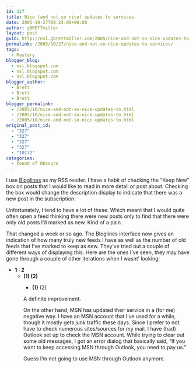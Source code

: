 ```yaml
---
id: 327
title: Nice (and not so nice) updates to services
date: 2005-10-27T00:24:00+00:00
author: gBRETTmiller
layout: post
guid: http://nsl.gbrettmiller.com/2005/nice-and-not-so-nice-updates-to-services
permalink: /2005/10/27/nice-and-not-so-nice-updates-to-services/
tags:
  - Mastery
blogger_blog:
  - nsl.blogspot.com
  - nsl.blogspot.com
  - nsl.blogspot.com
blogger_author:
  - Brett
  - Brett
  - Brett
blogger_permalink:
  - /2005/10/nice-and-not-so-nice-updates-to.html
  - /2005/10/nice-and-not-so-nice-updates-to.html
  - /2005/10/nice-and-not-so-nice-updates-to.html
original_post_id:
  - "327"
  - "327"
  - "327"
  - "327"
  - "10172"
categories:
  - Pound of Obscure
---
```

I use [Bloglines](http://www.bloglines.com) as my RSS reader. I have a habit of checking the &#8220;Keep New&#8221; box on posts that I would like to read in more detail or post about. Checking the box would change the description display to indicate that there was a new post in the subscription.

Unfortunately, I tend to have a lot of these. Which meant that I would quite often open a feed thinking there were new posts only to find that there were only old posts I&#8217;d marked as new. Kind of a pain.

That changed a week or so ago. The Bloglines interface now gives an indication of how many truly new feeds I have as well as the number of old feeds that I&#8217;ve marked to keep as new. They&#8217;ve tried out a couple of different ways of displaying this. Here are the ones I&#8217;ve seen, they may have gone through a couple of other iterations when I wasnt&#8217; looking:

  * <span style="font-weight:bold;">1 : 2</span> 
      * <span style="font-weight:bold;">(1) (2)</span> 
          * <span style="font-weight:bold;">(1)</span> <span>(2)</span></ul> 
            A definite improvement.
            
            On the other hand, MSN has updated their service in a (for me) negative way. I have an MSN account that I&#8217;ve used for a while, though it mostly gets junk traffic these days. Since I prefer to not have to check numerous sites/sources for my mail, I have (had) Outlook set up to check the MSN account. While trying to clear out some old messages, I got an error dialog that basically said, &#8220;If you want to keep accessing MSN through Outlook, you need to pay us.&#8221; 
            
            Guess I&#8217;m not going to use MSN through Outlook anymore.